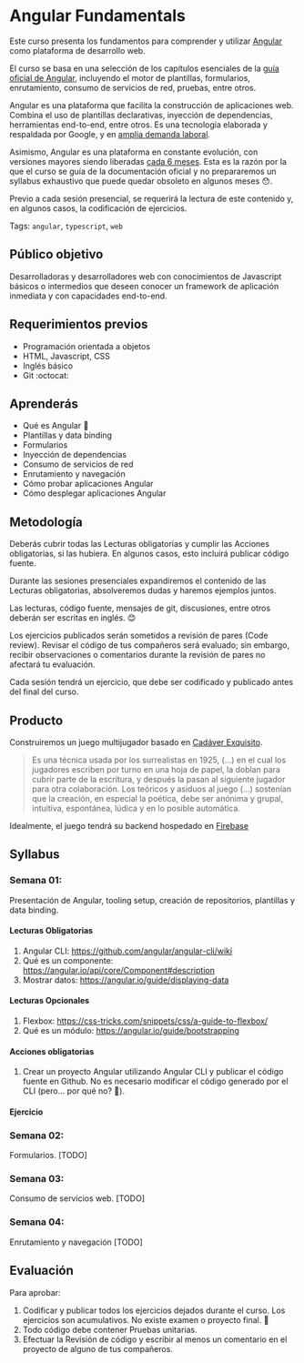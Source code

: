 # Angular Fundamentals

Este curso presenta los fundamentos para comprender y utilizar
[Angular](https://angular.io) como plataforma de desarrollo web.

El curso se basa en una selección de los capítulos esenciales de la
[guía oficial de Angular](https://angular.io/docs), incluyendo el motor
de plantillas, formularios, enrutamiento, consumo de servicios de red,
pruebas, entre otros.

Angular es una plataforma que facilita la construcción de aplicaciones
web. Combina el uso de plantillas declarativas, inyección de dependencias,
herramientas end-to-end, entre otros. Es una tecnología elaborada y
respaldada por Google, y en [amplia demanda laboral](https://www.linkedin.com/jobs/search/?keywords=angular).

Asimismo, Angular es una plataforma en constante evolución, con versiones
mayores siendo liberadas [cada 6 meses](http://angularjs.blogspot.pe/2016/12/ok-let-me-explain-its-going-to-be.html).
Esta es la razón por la que el curso se guía de la documentación oficial
y no prepararemos un syllabus exhaustivo que puede quedar obsoleto en 
algunos meses :hushed:.

Previo a cada sesión presencial, se requerirá la lectura de este contenido
y, en algunos casos, la codificación de ejercicios.

Tags: `angular`, `typescript`, `web`

## Público objetivo

Desarrolladoras y desarrolladores web con conocimientos de Javascript
básicos o intermedios que deseen conocer un framework de aplicación inmediata
y con capacidades end-to-end.

## Requerimientos previos

* Programación orientada a objetos
* HTML, Javascript, CSS
* Inglés básico
* Git :octocat:

## Aprenderás

* Qué es Angular :ghost:
* Plantillas y data binding
* Formularios
* Inyección de dependencias
* Consumo de servicios de red
* Enrutamiento y navegación
* Cómo probar aplicaciones Angular
* Cómo desplegar aplicaciones Angular

## Metodología
Deberás cubrir todas las Lecturas obligatorias y cumplir las Acciones
obligatorias, si las hubiera. En algunos casos, esto incluirá publicar
código fuente.

Durante las sesiones presenciales expandiremos el contenido de las
Lecturas obligatorias, absolveremos dudas y haremos ejemplos juntos.

Las lecturas, código fuente, mensajes de git, discusiones, entre otros
deberán ser escritas en inglés. :blush:

Los ejercicios publicados serán sometidos a revisión de pares (Code review).
Revisar el código de tus compañeros será evaluado; sin embargo, recibir
observaciones o comentarios durante la revisión de pares no afectará tu
evaluación.

Cada sesión tendrá un ejercicio, que debe ser codificado y publicado antes
del final del curso.

## Producto
Construiremos un juego multijugador basado en [Cadáver Exquisito](https://es.wikipedia.org/wiki/Cad%C3%A1ver_exquisito).
>  Es una técnica usada por los surrealistas en 1925, (...) en el cual los jugadores escriben por turno en una hoja de papel, la doblan para cubrir parte de la escritura, y después la pasan al siguiente jugador para otra colaboración.
>  Los teóricos y asiduos al juego (...) sostenían que la creación, en especial la poética, debe ser anónima y grupal, intuitiva, espontánea, lúdica y en lo posible automática.

Idealmente, el juego tendrá su backend hospedado en [Firebase](https://firebase.google.com/) 

## Syllabus

### Semana 01:

Presentación de Angular, tooling setup, creación de repositorios, 
plantillas y data binding.

#### Lecturas Obligatorias 
1. Angular CLI: https://github.com/angular/angular-cli/wiki 
2. Qué es un componente: https://angular.io/api/core/Component#description
3. Mostrar datos: https://angular.io/guide/displaying-data

#### Lecturas Opcionales
1. Flexbox: https://css-tricks.com/snippets/css/a-guide-to-flexbox/
2. Qué es un módulo: https://angular.io/guide/bootstrapping

#### Acciones obligatorias
1. Crear un proyecto Angular utilizando Angular CLI y publicar el código
fuente en Github. No es necesario modificar el código generado por el CLI
(pero... por qué no? :eyes:).

#### Ejercicio

### Semana 02:
Formularios.
[TODO]

### Semana 03:
Consumo de servicios web.
[TODO]

### Semana 04:
Enrutamiento y navegación
[TODO]

## Evaluación

Para aprobar:
1. Codificar y publicar todos los ejercicios dejados durante el curso.
Los ejercicios son acumulativos.
No existe examen o proyecto final. :dancer:
2. Todo código debe contener Pruebas unitarias. 
3. Efectuar la Revisión de código y escribir al menos un comentario
en el proyecto de alguno de tus compañeros.
